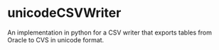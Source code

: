 unicodeCSVWriter
================

An implementation in python for a CSV writer that exports tables from Oracle to CVS in unicode format.
